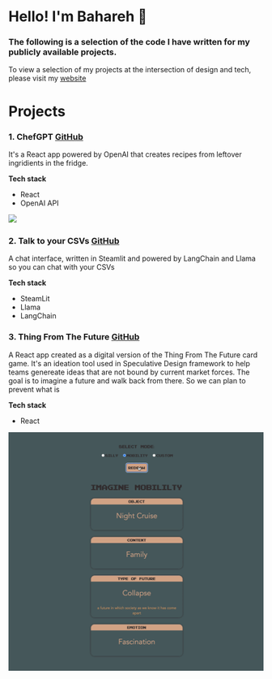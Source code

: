 # Hello! I'm Bahareh 👋

### The following is a selection of the code I have written for my publicly available projects. 
To view a selection of my projects at the intersection of design and tech, please visit my [website](https://www.baharehsaboktakin.com)



# Projects


### 1. ChefGPT [GitHub](https://github.com/TakinB/Chef-GPT) 
It's a React app powered by OpenAI that creates recipes from leftover ingridients in the fridge.

**Tech stack**
- React
- OpenAI API

<img src="https://github.com/TakinB/Chef-GPT/blob/main/public/chef-gpt.gif" >



### 2. Talk to your CSVs [GitHub](https://github.com/TakinB/CSV-LLM-Agent) 
A chat interface, written in Steamlit and powered by LangChain and Llama so you can chat with your CSVs

**Tech stack**
- SteamLit
- Llama
- LangChain 

### 3. Thing From The Future [GitHub](https://github.com/TakinB/ThingFromTheFuture) 
A React app created as a digital version of the Thing From The Future card game. It's an ideation tool used in Speculative Design framework to help teams genereate ideas that are not bound by current market forces.
The goal is to imagine a future and walk back from there. So we can plan to prevent what is

**Tech stack**
- React

<img src="https://github.com/TakinB/ThingFromTheFuture/blob/main/media/thing-from-future-mobility.gif" >

